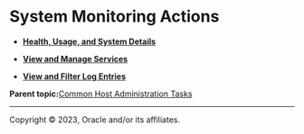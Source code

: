 # System Monitoring Actions

-   **[Health, Usage, and System Details](../topics/view_system.md)**  

-   **[View and Manage Services](../topics/cockpit-services.md)**  

-   **[View and Filter Log Entries](../topics/cockpit-monitor_using_available_quantifiers.md)**  


**Parent topic:**[Common Host Administration Tasks](../topics/common_administration.md)

---

Copyright © 2023, Oracle and/or its affiliates.

